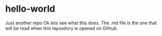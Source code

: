 # hello-world
Just another repo
Ok lets see what this does.
The .md file is the one that will be read when this repository is opened on Github.
